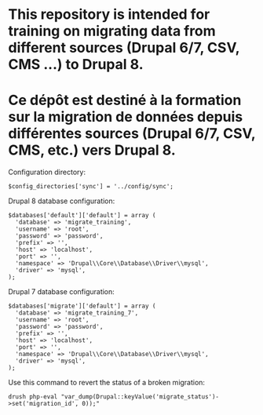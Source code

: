 # This repository is intended for training on migrating data from different sources (Drupal 6/7, CSV, CMS ...) to Drupal 8.

# Ce dépôt est destiné à la formation sur la migration de données depuis différentes sources (Drupal 6/7, CSV, CMS, etc.) vers Drupal 8.

Configuration directory:

```
$config_directories['sync'] = '../config/sync';
```

Drupal 8 database configuration:

```
$databases['default']['default'] = array (
  'database' => 'migrate_training',
  'username' => 'root',
  'password' => 'password',
  'prefix' => '',
  'host' => 'localhost',
  'port' => '',
  'namespace' => 'Drupal\\Core\\Database\\Driver\\mysql',
  'driver' => 'mysql',
);
```

Drupal 7 database configuration:

```
$databases['migrate']['default'] = array (
  'database' => 'migrate_training_7',
  'username' => 'root',
  'password' => 'password',
  'prefix' => '',
  'host' => 'localhost',
  'port' => '',
  'namespace' => 'Drupal\\Core\\Database\\Driver\\mysql',
  'driver' => 'mysql',
);
```

Use this command to revert the status of a broken migration:

```
drush php-eval "var_dump(Drupal::keyValue('migrate_status')->set('migration_id', 0));"
```
